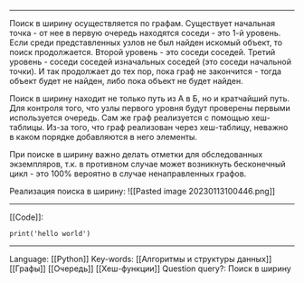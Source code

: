 ___
Поиск в ширину осуществляется по графам. Существует начальная точка - от нее в первую очередь находятся соседи - это 1-й уровень. Если среди представленных узлов не был найден искомый объект, то поиск продолжается. Второй уровень - это соседи соседей. Третий уровень - соседи соседей изначальных соседей (это соседи начальной точки). И так продолжает до тех пор, пока граф не закончится - тогда объект будет не найден, либо пока объект не будет найден. 

Поиск в ширину находит не только путь из А в Б, но и кратчайший путь. Для контроля того, что узлы первого уровня будут проверены первыми используется очередь. Сам же граф реализуется с помощью хеш-таблицы. Из-за того, что граф реализован через хеш-таблицу, неважно в каком порядке добавляются в него элементы. 

При поиске в ширину важно делать отметки для обследованных экземпляров, т.к. в противном случае может возникнуть бесконечный цикл - это 100% вероятно в случае ненаправленных графов. 

Реализация поиска в ширину:
![[Pasted image 20230113100446.png]]
___
[[Code]]:
```
print('hello world')
```
___
Language: [[Python]]
Key-words:  [[Алгоритмы и структуры данных]] [[Графы]] [[Очередь]] [[Хеш-функции]]
Question query?: Поиск в ширину